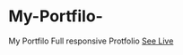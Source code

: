# My-Portfilo-
My Portfilo
Full responsive Protfolio
[See Live](https://kabi4.github.io/My-Portfilo/)
